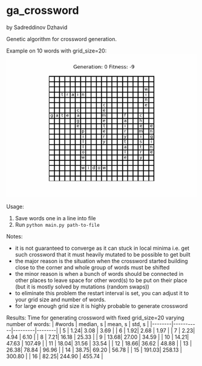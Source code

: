 # ga_crossword
by Sadreddinov Dzhavid

Genetic algorithm for crossword generation.

Example on 10 words with grid_size=20:
![Evolution exapmle](results/evolution.gif)

Usage:
1. Save words one in a line into file 
2. Run ``` python main.py path-to-file ```

Notes:
- it is not guaranteed to converge as it can stuck in local minima i.e. get such crossword that it must heavily mutated to be possible to get built
- the major reason is the situation when the crossword started building close to the corner and whole group of words must be shifted
- the minor reason is when a bunch of words should be connected in other places to leave space for other word(s) to be put on their place (but it is mostly solved by mutations (random swaps))
- to eliminate this problem the restart interval is set, you can adjust it to your grid size and number of words.
- for large enough grid size it is highly probable to generate crossword

Results:
Time for generating crossword with fixed grid_size=20 varying number of words:
| #words | median, s | mean, s | std, s |
|--------|-----------|---------|--------|
| 5 | 1.24| 3.08 | 3.69 |
| 6 | 1.92| 2.68 | 1.97 |
| 7 | 2.23| 4.94 | 6.10 |
| 8 | 7.21| 16.18 | 25.33 |
| 9 | 13.68| 27.00 | 34.59 |
| 10 | 14.21| 47.63 | 107.49 |
| 11 | 18.04| 31.56 | 33.54 |
| 12 | 18.66| 36.62 | 48.88 |
| 13 | 26.38| 78.84 | 96.96 |
| 14 | 38.75| 69.20 | 56.78 |
| 15 | 191.03| 258.13 | 300.80 |
| 16 | 82.25| 244.90 | 455.74 |


